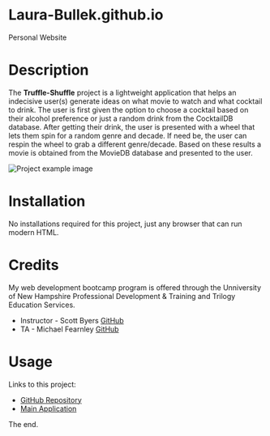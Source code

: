 # Laura-Bullek.github.io
Personal Website

# Description
The **Truffle-Shuffle** project is a lightweight application that helps an indecisive user(s) generate ideas on what movie to watch and what cocktail to drink. The user is first given the option to choose a cocktail based on their alcohol preference or just a random drink from the CocktailDB database. After getting their drink, the user is presented with a wheel that lets them spin for a random genre and decade. If need be, the user can respin the wheel to grab a different genre/decade. Based on these results a movie is obtained from the MovieDB database and presented to the user.

![Project example image](./assets/images/TruffleShuffleExampleImage.png)

# Installation
No installations required for this project, just any browser that can run modern HTML.

# Credits 
My web development bootcamp program is offered through the Unniversity of New Hampshire Professional Development & Training and Trilogy Education Services.

- Instructor - Scott Byers [GitHub](https://github.com/switch120)
- TA - Michael Fearnley [GitHub](https://michaelfearnley.com/)

# Usage
Links to this project: 
* [GitHub Repository](https://github.com/Laura-Bullek/Laura-Bullek.github.io)
* [Main Application](https://laura-bullek.github.io/)

The end. 
